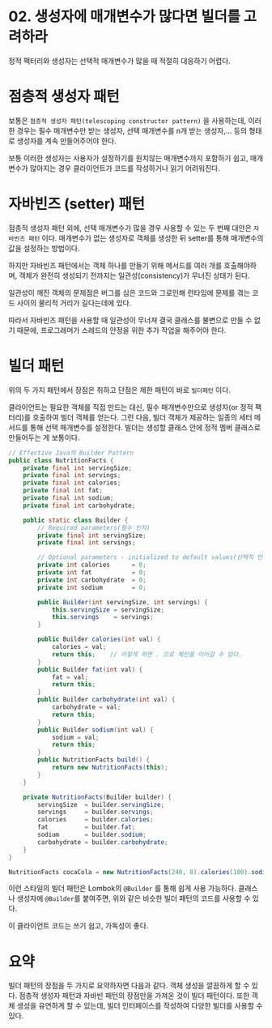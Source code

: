 # 02. 생성자에 매개변수가 많다면 빌더를 고려하라

정적 팩터리와 생성자는 선택적 매개변수가 많을 때 적절히 대응하기 어렵다. 

# 점층적 생성자 패턴
보통은 `점층적 생성자 패턴(telescoping constructor pattern)` 을 사용하는데, 이러한 경우는 필수 매개변수만 받는 생성자, 선택 매개변수를 n개 받는 생성자,... 등의 형태로 생성자를 계속 만들어주어야 한다. 

보통 이러한 생성자는 사용자가 설정하기를 원치않는 매개변수까지 포함하기 쉽고, 매개변수가 많아지는 경우 클라이언트가 코드를 작성하거나 읽기 어려워진다. 

# 자바빈즈 (setter) 패턴
점층적 생성자 패턴 외에, 선택 매개변수가 많을 경우 사용할 수 있는 두 번째 대안은 `자바빈즈 패턴` 이다. 매개변수가 없는 생성자로 객체를 생성한 뒤 setter를 통해 매개변수의 값을 설정하는 방법이다. 

하지만 자바빈즈 패턴에서는 객체 하나를 만들기 위해 메서드를 여러 개를 호출해야하며, 객체가 완전히 생성되기 전까지는 일관성(consistency)가 무너진 상태가 된다. 

일관성이 깨진 객체의 문제점은 버그를 심은 코드와 그로인해 런타임에 문제를 겪는 코드 사이의 물리적 거리가 길다는데에 있다. 

따라서 자바빈즈 패턴을 사용할 때 일관성이 무너져 결국 클래스를 불변으로 만들 수 없기 때문에, 프로그래머가 스레드의 안정을 위한 추가 작업을 해주어야 한다. 

# 빌더 패턴
위의 두 가지 패턴에서 장점은 취하고 단점은 제한 패턴이 바로 `빌더패턴` 이다.

클라이언트는 필요한 객체를 직접 만드는 대신, 필수 매개변수만으로 생성자(or 정적 팩터리)를 호출하여 빌더 객체를 얻는다. 그런 다음, 빌더 객체가 제공하는 일종의 세터 메서드를 통해 선택 매개변수를 설정한다. 빌더는 생성할 클래스 안에 정적 멤버 클래스로 만들어두는 게 보통이다. 

``` java
// Effective Java의 Builder Pattern
public class NutritionFacts {
    private final int servingSize;
    private final int servings;
    private final int calories;
    private final int fat;
    private final int sodium;
    private final int carbohydrate;

    public static class Builder {
        // Required parameters(필수 인자)
        private final int servingSize;
        private final int servings;

        // Optional parameters - initialized to default values(선택적 인자는 기본값으로 초기화)
        private int calories      = 0;
        private int fat           = 0;
        private int carbohydrate  = 0;
        private int sodium        = 0;

        public Builder(int servingSize, int servings) {
            this.servingSize = servingSize;
            this.servings    = servings;
        }

        public Builder calories(int val) {
            calories = val;
            return this;    // 이렇게 하면 . 으로 체인을 이어갈 수 있다.
        }
        public Builder fat(int val) {
            fat = val;
            return this;
        }
        public Builder carbohydrate(int val) {
            carbohydrate = val;
            return this;
        }
        public Builder sodium(int val) {
            sodium = val;
            return this;
        }
        public NutritionFacts build() {
            return new NutritionFacts(this);
        }
    }

    private NutritionFacts(Builder builder) {
        servingSize  = builder.servingSize;
        servings     = builder.servings;
        calories     = builder.calories;
        fat          = builder.fat;
        sodium       = builder.sodium;
        carbohydrate = builder.carbohydrate;
    }
}
``` 

``` java
NutritionFacts cocaCola = new NutritionFacts(240, 8).calories(100).sodium(35).carbohydrate(27).build();
```

이런 스타일의 빌더 패턴은 Lombok의 `@Builder` 를 통해 쉽게 사용 가능하다. 클래스나 생성자에 `@Builder`를 붙여주면, 위와 같은 비슷한 빌더 패턴의 코드를 사용할 수 있다.

이 클라이언트 코드는 쓰기 쉽고, 가독성이 좋다.

# 요약 
빌더 패턴의 장점을 두 가지로 요약하자면 다음과 같다. 객체 생성을 깔끔하게 할 수 있다. 점층적 생성자 패턴과 자바빈 패턴의 장점만을 가져온 것이 빌더 패턴이다. 또한 객체 생성을 유연하게 할 수 있는데, 빌더 인터페이스를 작성하여 다양한 빌더를 사용할 수 있다.